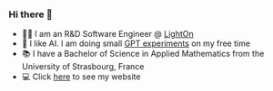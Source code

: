 ### Hi there 👋

- 👨‍💻 I am an R&D Software Engineer @ [LightOn](https://www.lighton.ai/)
- 🤖 I like AI. I am doing small [GPT experiments](https://github.com/cthiriet/gpt-lab) on my free time
- 📚 I have a Bachelor of Science in Applied Mathematics from the University of Strasbourg, France
- 💻 Click [here](https://cthiriet.com/) to see my website
